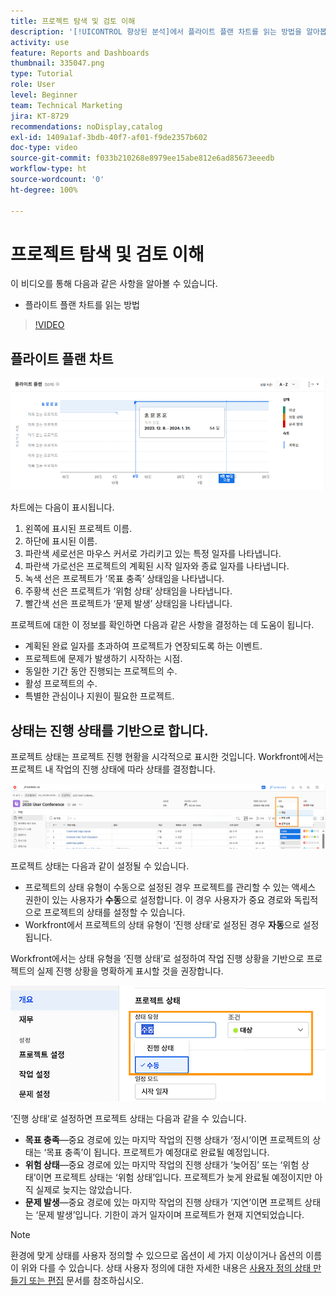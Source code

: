 ```yaml
---
title: 프로젝트 탐색 및 검토 이해
description: '[!UICONTROL 향상된 분석]에서 플라이트 플랜 차트를 읽는 방법을 알아봅니다.'
activity: use
feature: Reports and Dashboards
thumbnail: 335047.png
type: Tutorial
role: User
level: Beginner
team: Technical Marketing
jira: KT-8729
recommendations: noDisplay,catalog
exl-id: 1409a1af-3bdb-40f7-af01-f9de2357b602
doc-type: video
source-git-commit: f033b210268e8979ee15abe812e6ad85673eeedb
workflow-type: ht
source-wordcount: '0'
ht-degree: 100%

---
```


# 프로젝트 탐색 및 검토 이해

이 비디오를 통해 다음과 같은 사항을 알아볼 수 있습니다.

* 플라이트 플랜 차트를 읽는 방법

>[!VIDEO](https://video.tv.adobe.com/v/335047/?quality=12&learn=on)

## 플라이트 플랜 차트

![An image of a flight plan chart with numbers matching bullets below](assets/section-2-1.png)

차트에는 다음이 표시됩니다.

1. 왼쪽에 표시된 프로젝트 이름.
1. 하단에 표시된 이름.
1. 파란색 세로선은 마우스 커서로 가리키고 있는 특정 일자를 나타냅니다.
1. 파란색 가로선은 프로젝트의 계획된 시작 일자와 종료 일자를 나타냅니다.
1. 녹색 선은 프로젝트가 ‘목표 충족’ 상태임을 나타냅니다.
1. 주황색 선은 프로젝트가 ‘위험 상태’ 상태임을 나타냅니다.
1. 빨간색 선은 프로젝트가 ‘문제 발생’ 상태임을 나타냅니다.

프로젝트에 대한 이 정보를 확인하면 다음과 같은 사항을 결정하는 데 도움이 됩니다.

* 계획된 완료 일자를 초과하여 프로젝트가 연장되도록 하는 이벤트.
* 프로젝트에 문제가 발생하기 시작하는 시점.
* 동일한 기간 동안 진행되는 프로젝트의 수.
* 활성 프로젝트의 수.
* 특별한 관심이나 지원이 필요한 프로젝트.

## 상태는 진행 상태를 기반으로 합니다.

프로젝트 상태는 프로젝트 진행 현황을 시각적으로 표시한 것입니다. Workfront에서는 프로젝트 내 작업의 진행 상태에 따라 상태를 결정합니다.

![An image of possible progress statuses](assets/section-2-2.png)

프로젝트 상태는 다음과 같이 설정될 수 있습니다.

* 프로젝트의 상태 유형이 수동으로 설정된 경우 프로젝트를 관리할 수 있는 액세스 권한이 있는 사용자가 **수동**&#x200B;으로 설정합니다. 이 경우 사용자가 중요 경로와 독립적으로 프로젝트의 상태를 설정할 수 있습니다.
* Workfront에서 프로젝트의 상태 유형이 ‘진행 상태’로 설정된 경우 **자동**&#x200B;으로 설정됩니다.

Workfront에서는 상태 유형을 ‘진행 상태’로 설정하여 작업 진행 상황을 기반으로 프로젝트의 실제 진행 상황을 명확하게 표시할 것을 권장합니다.

![An image of possible progress statuses](assets/section-2-3.png)

‘진행 상태’로 설정하면 프로젝트 상태는 다음과 같을 수 있습니다.

* **목표 충족**—중요 경로에 있는 마지막 작업의 진행 상태가 ‘정시’이면 프로젝트의 상태는 ‘목표 충족’이 됩니다. 프로젝트가 예정대로 완료될 예정입니다.
* **위험 상태**—중요 경로에 있는 마지막 작업의 진행 상태가 ‘늦어짐’ 또는 ‘위험 상태’이면 프로젝트 상태는 ‘위험 상태’입니다. 프로젝트가 늦게 완료될 예정이지만 아직 실제로 늦지는 않았습니다.
* **문제 발생**—중요 경로에 있는 마지막 작업의 진행 상태가 ‘지연’이면 프로젝트 상태는 ‘문제 발생’입니다. 기한이 과거 일자이며 프로젝트가 현재 지연되었습니다.

>[!NOTE]
>
>환경에 맞게 상태를 사용자 정의할 수 있으므로 옵션이 세 가지 이상이거나 옵션의 이름이 위와 다를 수 있습니다. 상태 사용자 정의에 대한 자세한 내용은 [사용자 정의 상태 만들기 또는 편집](https://experienceleague.adobe.com/docs/workfront/using/administration-and-setup/customize/custom-conditions/create-edit-custom-conditions.html?lang=ko) 문서를 참조하십시오.
